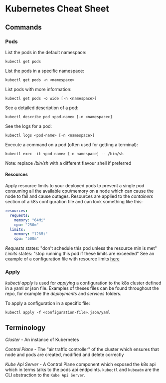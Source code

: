 # Kubernetes Cheat Sheet

## Commands

### Pods

List the pods in the default namespace:
```
kubectl get pods
```

List the pods in a specific namespace:
```
kubectl get pods -n <namespace>
```

List pods with more information:
```
kubectl get pods -o wide [-n <namespace>]
```

See a detailed description of a pod:
```
kubectl describe pod <pod-name> [-n <namespace>]
```

See the logs for a pod:
```
kubectl logs <pod-name> [-n <namespace>]
```

Execute a command on a pod (often used for getting a terminal):
```
kubectl exec -it <pod-name> [-n namespace] -- /bin/sh
```
Note: replace */bin/sh* with a different flavour shell if preferred

#### Resources
Apply resource limits to your deployed pods to prevent a single pod consuming all the available cpu/memory on a node which can cause the node to fail and cause outages.
Resources are applied to the *containers* section of a k8s configuration file and can look something like this:
```yaml
resources:
  requests:
    memory: "64Mi"
    cpu: "250m"
  limits:
    memory: "128Mi"
    cpu: "500m"
```
*Requests* states: "don't schedule this pod unless the resource min is met"
*Limits* states: "stop running this pod if these limits are exceeded"
See an example of a configuration file with resource limits [here](deployments/quote-example-with-limits.yaml)

### Apply

*kubectl apply* is used for _applying_ a configuration to the k8s cluster defined in a yaml or json file.
Examples of theses files can be found throughout the repo, for example the *deployments* and *services* folders.

To apply a configuration in a specific file:
```
kubectl apply -f <configuration-file>.json/yaml
```

## Terminology

*Cluster* - An instance of Kubernetes

*Control Plane* - The "air traffic controller" of the cluster which ensures that node and pods are created, modified and delete correctly

*Kube Api Server* - A Control Plane component which exposed the k8s api which in terms talks to the pods api endpoints. `kubectl` and `kubeadm` are the CLI abstraction to the `Kube Api Server`.